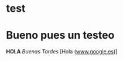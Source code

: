 test
====
Bueno pues un testeo
====================
__HOLA__ _Buenas Tardes_
[Hola (www.google.es)]
